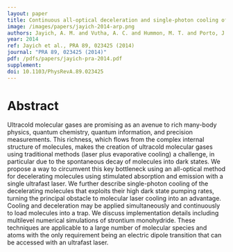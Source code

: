 ```yaml
---
layout: paper
title: Continuous all-optical deceleration and single-photon cooling of molecular beams
image: /images/papers/jayich-2014-arp.png
authors: Jayich, A. M. and Vutha, A. C. and Hummon, M. T. and Porto, J. V. and Campbell, W. C.
year: 2014
ref: Jayich et al., PRA 89, 023425 (2014)
journal: "PRA 89, 023425 (2014)"
pdf: /pdfs/papers/jayich-pra-2014.pdf
supplement:
doi: 10.1103/PhysRevA.89.023425
---
```


# Abstract

Ultracold molecular gases are promising as an avenue to rich many-body physics, quantum chemistry, quantum information, and precision measurements. This richness, which flows from the complex internal structure of molecules, makes the creation of ultracold molecular gases using traditional methods (laser plus evaporative cooling) a challenge, in particular due to the spontaneous decay of molecules into dark states. We propose a way to circumvent this key bottleneck using an all-optical method for decelerating molecules using stimulated absorption and emission with a single ultrafast laser. We further describe single-photon cooling of the decelerating molecules that exploits their high dark state pumping rates, turning the principal obstacle to molecular laser cooling into an advantage. Cooling and deceleration may be applied simultaneously and continuously to load molecules into a trap. We discuss implementation details including multilevel numerical simulations of strontium monohydride. These techniques are applicable to a large number of molecular species and atoms with the only requirement being an electric dipole transition that can be accessed with an ultrafast laser.
